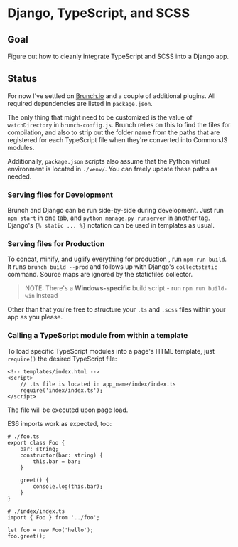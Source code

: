# Django, TypeScript, and SCSS

## Goal

Figure out how to cleanly integrate TypeScript and SCSS into a Django app.

## Status

For now I've settled on [Brunch.io](http://brunch.io/) and a couple of additional plugins. All required dependencies are listed in `package.json`.

The only thing that might need to be customized is the value of `watchDirectory` in `brunch-config.js`. Brunch relies on this to find the files for compilation, and also to strip out the folder name from the paths that are registered for each TypeScript file when they're converted into CommonJS modules.

Additionally, `package.json` scripts also assume that the Python virtual environment is located in `./venv/`. You can freely update these paths as needed.

### Serving files for Development

Brunch and Django can be run side-by-side during development. Just run `npm start` in one tab, and `python manage.py runserver` in another tag. Django's `{% static ... %}` notation can be used in templates as usual.

### Serving files for Production

To concat, minify, and uglify everything for production , run `npm run build`. It runs `brunch build --prod` and follows up with Django's `collectstatic` command. Source maps are ignored by the staticfiles collector.

> NOTE: There's a **Windows-specific** build script - run `npm run build-win` instead

Other than that you're free to structure your `.ts` and `.scss` files within your app as you please.

### Calling a TypeScript module from within a template

To load specific TypeScript modules into a page's HTML template, just `require()` the desired TypeScript file:

	<!-- templates/index.html -->
	<script>
		// .ts file is located in app_name/index/index.ts
		require('index/index.ts');
	</script>

The file will be executed upon page load.

ES6 imports work as expected, too:

	# ./foo.ts
	export class Foo {
		bar: string;
		constructor(bar: string) {
			this.bar = bar;
		}

		greet() {
			console.log(this.bar);
		}
	}

	# ./index/index.ts
	import { Foo } from '../foo';

	let foo = new Foo('hello');
	foo.greet();
